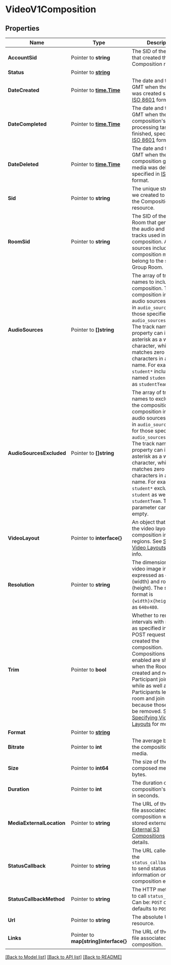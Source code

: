 # VideoV1Composition

## Properties

Name | Type | Description | Notes
------------ | ------------- | ------------- | -------------
**AccountSid** | Pointer to **string** | The SID of the [Account](https://www.twilio.com/docs/iam/api/account) that created the Composition resource. |
**Status** | Pointer to [**string**](CompositionEnumStatus.md) |  |
**DateCreated** | Pointer to [**time.Time**](time.Time.md) | The date and time in GMT when the resource was created specified in [ISO 8601](https://en.wikipedia.org/wiki/ISO_8601) format. |
**DateCompleted** | Pointer to [**time.Time**](time.Time.md) | The date and time in GMT when the composition's media processing task finished, specified in [ISO 8601](https://en.wikipedia.org/wiki/ISO_8601) format. |
**DateDeleted** | Pointer to [**time.Time**](time.Time.md) | The date and time in GMT when the composition generated media was deleted, specified in [ISO 8601](https://en.wikipedia.org/wiki/ISO_8601) format. |
**Sid** | Pointer to **string** | The unique string that we created to identify the Composition resource. |
**RoomSid** | Pointer to **string** | The SID of the Group Room that generated the audio and video tracks used in the composition. All media sources included in a composition must belong to the same Group Room. |
**AudioSources** | Pointer to **[]string** | The array of track names to include in the composition. The composition includes all audio sources specified in `audio_sources` except those specified in `audio_sources_excluded`. The track names in this property can include an asterisk as a wild card character, which matches zero or more characters in a track name. For example, `student*` includes tracks named `student` as well as `studentTeam`. |
**AudioSourcesExcluded** | Pointer to **[]string** | The array of track names to exclude from the composition. The composition includes all audio sources specified in `audio_sources` except for those specified in `audio_sources_excluded`. The track names in this property can include an asterisk as a wild card character, which matches zero or more characters in a track name. For example, `student*` excludes `student` as well as `studentTeam`. This parameter can also be empty. |
**VideoLayout** | Pointer to **interface{}** | An object that describes the video layout of the composition in terms of regions. See [Specifying Video Layouts](https://www.twilio.com/docs/video/api/compositions-resource#specifying-video-layouts) for more info. |
**Resolution** | Pointer to **string** | The dimensions of the video image in pixels expressed as columns (width) and rows (height). The string's format is `{width}x{height}`, such as `640x480`. |
**Trim** | Pointer to **bool** | Whether to remove intervals with no media, as specified in the POST request that created the composition. Compositions with `trim` enabled are shorter when the Room is created and no Participant joins for a while as well as if all the Participants leave the room and join later, because those gaps will be removed. See [Specifying Video Layouts](https://www.twilio.com/docs/video/api/compositions-resource#specifying-video-layouts) for more info. |
**Format** | Pointer to [**string**](CompositionEnumFormat.md) |  |
**Bitrate** | Pointer to **int** | The average bit rate of the composition's media. |
**Size** | Pointer to **int64** | The size of the composed media file in bytes. |
**Duration** | Pointer to **int** | The duration of the composition's media file in seconds. |
**MediaExternalLocation** | Pointer to **string** | The URL of the media file associated with the composition when stored externally. See [External S3 Compositions](/docs/video/api/external-s3-compositions) for more details. |
**StatusCallback** | Pointer to **string** | The URL called using the `status_callback_method` to send status information on every composition event. |
**StatusCallbackMethod** | Pointer to **string** | The HTTP method used to call `status_callback`. Can be: `POST` or `GET`, defaults to `POST`. |
**Url** | Pointer to **string** | The absolute URL of the resource. |
**Links** | Pointer to **map[string]interface{}** | The URL of the media file associated with the composition. |

[[Back to Model list]](../README.md#documentation-for-models) [[Back to API list]](../README.md#documentation-for-api-endpoints) [[Back to README]](../README.md)


